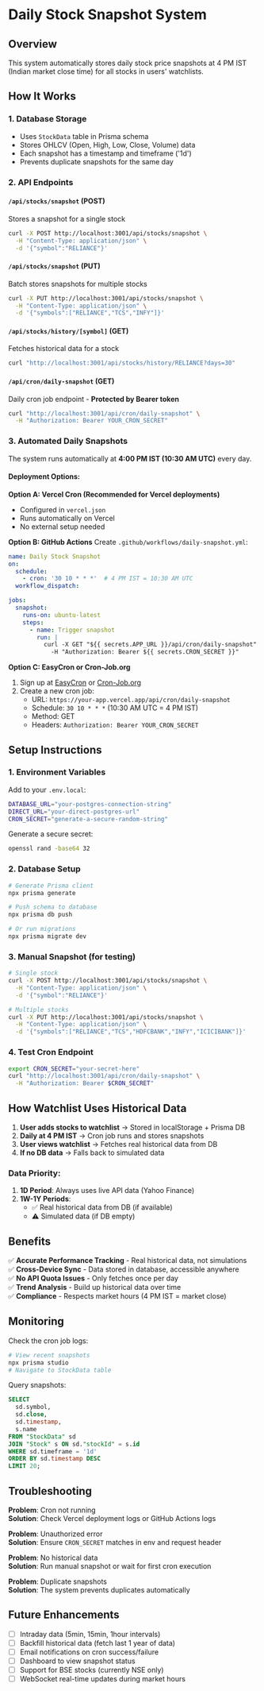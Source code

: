 # Daily Stock Snapshot System

## Overview
This system automatically stores daily stock price snapshots at 4 PM IST (Indian market close time) for all stocks in users' watchlists.

## How It Works

### 1. Database Storage
- Uses `StockData` table in Prisma schema
- Stores OHLCV (Open, High, Low, Close, Volume) data
- Each snapshot has a timestamp and timeframe ('1d')
- Prevents duplicate snapshots for the same day

### 2. API Endpoints

#### `/api/stocks/snapshot` (POST)
Stores a snapshot for a single stock
```bash
curl -X POST http://localhost:3001/api/stocks/snapshot \
  -H "Content-Type: application/json" \
  -d '{"symbol":"RELIANCE"}'
```

#### `/api/stocks/snapshot` (PUT)
Batch stores snapshots for multiple stocks
```bash
curl -X PUT http://localhost:3001/api/stocks/snapshot \
  -H "Content-Type: application/json" \
  -d '{"symbols":["RELIANCE","TCS","INFY"]}'
```

#### `/api/stocks/history/[symbol]` (GET)
Fetches historical data for a stock
```bash
curl "http://localhost:3001/api/stocks/history/RELIANCE?days=30"
```

#### `/api/cron/daily-snapshot` (GET)
Daily cron job endpoint - **Protected by Bearer token**
```bash
curl "http://localhost:3001/api/cron/daily-snapshot" \
  -H "Authorization: Bearer YOUR_CRON_SECRET"
```

### 3. Automated Daily Snapshots

The system runs automatically at **4:00 PM IST (10:30 AM UTC)** every day.

#### Deployment Options:

**Option A: Vercel Cron (Recommended for Vercel deployments)**
- Configured in `vercel.json`
- Runs automatically on Vercel
- No external setup needed

**Option B: GitHub Actions**
Create `.github/workflows/daily-snapshot.yml`:
```yaml
name: Daily Stock Snapshot
on:
  schedule:
    - cron: '30 10 * * *'  # 4 PM IST = 10:30 AM UTC
  workflow_dispatch:

jobs:
  snapshot:
    runs-on: ubuntu-latest
    steps:
      - name: Trigger snapshot
        run: |
          curl -X GET "${{ secrets.APP_URL }}/api/cron/daily-snapshot" \
            -H "Authorization: Bearer ${{ secrets.CRON_SECRET }}"
```

**Option C: EasyCron or Cron-Job.org**
1. Sign up at [EasyCron](https://www.easycron.com/) or [Cron-Job.org](https://cron-job.org/)
2. Create a new cron job:
   - URL: `https://your-app.vercel.app/api/cron/daily-snapshot`
   - Schedule: `30 10 * * *` (10:30 AM UTC = 4 PM IST)
   - Method: GET
   - Headers: `Authorization: Bearer YOUR_CRON_SECRET`

## Setup Instructions

### 1. Environment Variables
Add to your `.env.local`:
```bash
DATABASE_URL="your-postgres-connection-string"
DIRECT_URL="your-direct-postgres-url"
CRON_SECRET="generate-a-secure-random-string"
```

Generate a secure secret:
```bash
openssl rand -base64 32
```

### 2. Database Setup
```bash
# Generate Prisma client
npx prisma generate

# Push schema to database
npx prisma db push

# Or run migrations
npx prisma migrate dev
```

### 3. Manual Snapshot (for testing)
```bash
# Single stock
curl -X POST http://localhost:3001/api/stocks/snapshot \
  -H "Content-Type: application/json" \
  -d '{"symbol":"RELIANCE"}'

# Multiple stocks
curl -X PUT http://localhost:3001/api/stocks/snapshot \
  -H "Content-Type: application/json" \
  -d '{"symbols":["RELIANCE","TCS","HDFCBANK","INFY","ICICIBANK"]}'
```

### 4. Test Cron Endpoint
```bash
export CRON_SECRET="your-secret-here"
curl "http://localhost:3001/api/cron/daily-snapshot" \
  -H "Authorization: Bearer $CRON_SECRET"
```

## How Watchlist Uses Historical Data

1. **User adds stocks to watchlist** → Stored in localStorage + Prisma DB
2. **Daily at 4 PM IST** → Cron job runs and stores snapshots
3. **User views watchlist** → Fetches real historical data from DB
4. **If no DB data** → Falls back to simulated data

### Data Priority:
1. **1D Period**: Always uses live API data (Yahoo Finance)
2. **1W-1Y Periods**: 
   - ✅ Real historical data from DB (if available)
   - ⚠️ Simulated data (if DB empty)

## Benefits

✅ **Accurate Performance Tracking** - Real historical data, not simulations  
✅ **Cross-Device Sync** - Data stored in database, accessible anywhere  
✅ **No API Quota Issues** - Only fetches once per day  
✅ **Trend Analysis** - Build up historical data over time  
✅ **Compliance** - Respects market hours (4 PM IST = market close)  

## Monitoring

Check the cron job logs:
```bash
# View recent snapshots
npx prisma studio
# Navigate to StockData table
```

Query snapshots:
```sql
SELECT 
  sd.symbol, 
  sd.close, 
  sd.timestamp,
  s.name
FROM "StockData" sd
JOIN "Stock" s ON sd."stockId" = s.id
WHERE sd.timeframe = '1d'
ORDER BY sd.timestamp DESC
LIMIT 20;
```

## Troubleshooting

**Problem**: Cron not running  
**Solution**: Check Vercel deployment logs or GitHub Actions logs

**Problem**: Unauthorized error  
**Solution**: Ensure `CRON_SECRET` matches in env and request header

**Problem**: No historical data  
**Solution**: Run manual snapshot or wait for first cron execution

**Problem**: Duplicate snapshots  
**Solution**: The system prevents duplicates automatically

## Future Enhancements

- [ ] Intraday data (5min, 15min, 1hour intervals)
- [ ] Backfill historical data (fetch last 1 year of data)
- [ ] Email notifications on cron success/failure
- [ ] Dashboard to view snapshot status
- [ ] Support for BSE stocks (currently NSE only)
- [ ] WebSocket real-time updates during market hours
